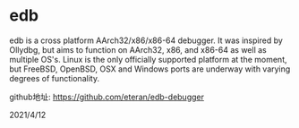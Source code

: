 # edb

edb is a cross platform AArch32/x86/x86-64 debugger. It was inspired by Ollydbg, but aims to function on AArch32, x86, and x86-64 as well as multiple OS's. Linux is the only officially supported platform at the moment, but FreeBSD, OpenBSD, OSX and Windows ports are underway with varying degrees of functionality.  

github地址: https://github.com/eteran/edb-debugger  


2021/4/12  

